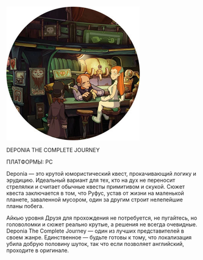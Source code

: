 ![](../Игры/images/cd85e4e47c3620f83f1b895d5dc6f868.png)

DEPONIA THE COMPLETE JOURNEY

ПЛАТФОРМЫ: PC

Deponia — это крутой юмористический квест, прокачивающий логику и эрудицию. Идеальный вариант для тех, кто на дух не переносит стрелялки и считает обычные квесты примитивом и скукой. Сюжет квеста заключается в том, что Руфус, устав от жизни на маленькой планете, заваленной мусором, один за другим строит нелепейшие планы побега.

Айкью уровня Друзя для прохождения не потребуется, не пугайтесь, но головоломки и сюжет реально крутые, а решения не всегда очевидные. Deponia The Complete Journey — один из лучших представителей в своем жанре. Единственное — будьте готовы к тому, что локализация убила добрую половину шуток, так что если позволяет английский, проходите в оригинале.
